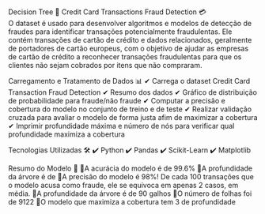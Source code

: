 Decision Tree 🌳
Credit Card Transactions Fraud Detection 💳  
O dataset é usado para desenvolver algoritmos e modelos de detecção de fraudes para identificar transações potencialmente fraudulentas.
Ele contém transações de cartão de crédito e dados relacionados, geralmente de portadores de cartão europeus, com o objetivo de ajudar as empresas de cartão de crédito a reconhecer transações fraudulentas para que os clientes não sejam cobrados por itens que não compraram.


Carregamento e Tratamento de Dados 📊
✔ Carrega o dataset Credit Card Transaction Fraud Detection
✔ Resumo dos dados
✔ Gráfico de distribuição de probabilidade para fraude/não fraude
✔ Computar a precisão e cobertura do modelo no conjunto de treino e de teste
✔ Realizar validação cruzada para avaliar o modelo de forma justa afim de maximizar a cobertura
✔ Imprimir profundidade máxima e número de nós para verificar qual profundidade maximiza a cobertura


Tecnologias Utilizadas 🛠 
✔ Python
✔ Pandas
✔ Scikit-Learn
✔ Matplotlib


Resumo do Modelo 📌 
🔹A acurácia do modelo é de 99.6%
🔹A profundidade da árvore é de
🔹A precisão do modelo é 98%! De cada 100 transações que o modelo acusa como fraude, ele se equivoca em apenas 2 casos, em média.
🔹A profundidade da árvore é de 90 galhos
🔹O número de folhas foi de 9122
🔹O modelo que maximiza a cobertura tem 3 de profundidade
